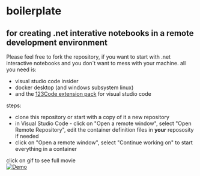 # boilerplate
## for creating .net interative notebooks in a remote development environment

Please feel free to fork the repository, if you want to start with .net interactive notebooks and you don´t want to mess with your machine.
all you need is:
* visual studio code insider
* docker desktop (and windows subsystem linux)
* and the [123Code extension pack](https://marketplace.visualstudio.com/items?itemName=holgerimbery.123code) for visual studio code 

steps:
* clone this repository or start with a copy of it a new repository
* in Visual Studio Code - click on "Open a remote window", select "Open Remote Repository", edit the container definition files in **your** repososity if needed
* click on "Open a remote window", select "Continue working on" to start everything in a container

click on gif to see full movie
<br>
[![Demo](https://j.gifs.com/w0k8gg.gif)](https://youtu.be/WZ3tVHhVxDw)
